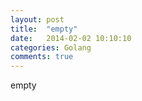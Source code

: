 ```yaml
---
layout: post
title:  "empty"
date:   2014-02-02 10:10:10
categories: Golang
comments: true
---
```

empty
